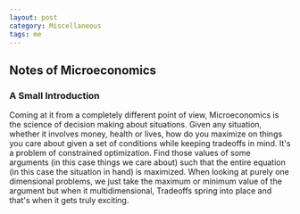 ```yaml
---
layout: post
category: Miscellaneous
tags: me
---
```

## Notes of Microeconomics

### A Small Introduction
Coming at it from a completely different point of view, Microeconomics is the science of decision making about situations. Given any situation, whether it involves money, health or lives, how do you maximize on things you care about given a set of conditions while keeping tradeoffs in mind. It's a problem of constrained optimization. Find those values of some arguments (in this case things we care about) such that the entire equation (in this case the situation in hand) is maximized. When looking at purely one dimensional problems, we just take the maximum or minimum value of the argument but when it multidimensional, Tradeoffs spring into place and that's when it gets truly exciting.

